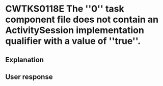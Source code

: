 # CWTKS0118E The ''0'' task component file does not contain an ActivitySession implementation qualifier with a value of ''true''.

## Explanation

## User response
